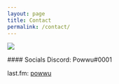 ```yaml
---
layout: page
title: Contact
permalink: /contact/
---
```


![](https://powwu.xyz/trns-contact)

<div class="code-example" markdown="1">
#### Socials
Discord: Powwu#0001

last.fm: [powwu](https://last.fm/user/powwu)


</div>
